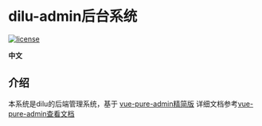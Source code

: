 <h1>dilu-admin后台系统</h1>

[![license](https://img.shields.io/github/license/pure-admin/vue-pure-admin.svg)](LICENSE)

**中文** 

## 介绍

本系统是dilu的后端管理系统，基于 [vue-pure-admin精简版](https://github.com/pure-admin/pure-admin-thin) 
详细文档参考[vue-pure-admin查看文档](https://yiming_chang.gitee.io/pure-admin-doc)



